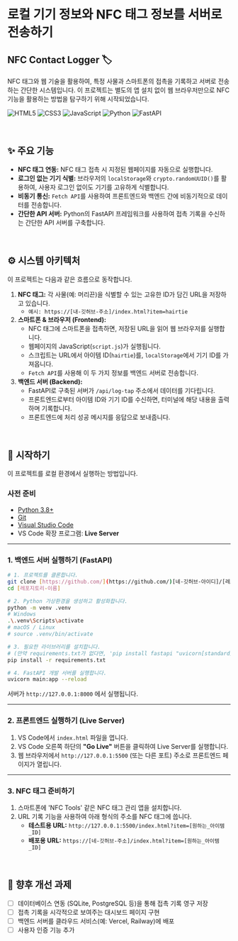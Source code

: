 # 로컬 기기 정보와 NFC 태그 정보를 서버로 전송하기

## NFC Contact Logger 🏷️

NFC 태그와 웹 기술을 활용하여, 특정 사물과 스마트폰의 접촉을 기록하고 서버로 전송하는 간단한 시스템입니다. 이 프로젝트는 별도의 앱 설치 없이 웹 브라우저만으로 NFC 기능을 활용하는 방법을 탐구하기 위해 시작되었습니다.

![HTML5](https://img.shields.io/badge/html5-%23E34F26.svg?style=for-the-badge&logo=html5&logoColor=white)
![CSS3](https://img.shields.io/badge/css3-%231572B6.svg?style=for-the-badge&logo=css3&logoColor=white)
![JavaScript](https://img.shields.io/badge/javascript-%23323330.svg?style=for-the-badge&logo=javascript&logoColor=%23F7DF1E)
![Python](https://img.shields.io/badge/python-3670A0?style=for-the-badge&logo=python&logoColor=ffdd54)
![FastAPI](https://img.shields.io/badge/FastAPI-005571?style=for-the-badge&logo=fastapi)

<br>

## ✨ 주요 기능

* **NFC 태그 연동:** NFC 태그 접촉 시 지정된 웹페이지를 자동으로 실행합니다.
* **로그인 없는 기기 식별:** 브라우저의 `localStorage`와 `crypto.randomUUID()`를 활용하여, 사용자 로그인 없이도 기기를 고유하게 식별합니다.
* **비동기 통신:** `Fetch API`를 사용하여 프론트엔드와 백엔드 간에 비동기적으로 데이터를 전송합니다.
* **간단한 API 서버:** Python의 FastAPI 프레임워크를 사용하여 접촉 기록을 수신하는 간단한 API 서버를 구축합니다.

<br>

## ⚙️ 시스템 아키텍처

이 프로젝트는 다음과 같은 흐름으로 동작합니다.

1.  **NFC 태그:** 각 사물(예: 머리끈)을 식별할 수 있는 고유한 ID가 담긴 URL을 저장하고 있습니다.
    * `예시: https://[내-깃허브-주소]/index.html?item=hairtie`
2.  **스마트폰 & 브라우저 (Frontend):**
    * NFC 태그에 스마트폰을 접촉하면, 저장된 URL을 읽어 웹 브라우저를 실행합니다.
    * 웹페이지의 JavaScript(`script.js`)가 실행됩니다.
    * 스크립트는 URL에서 아이템 ID(`hairtie`)를, `localStorage`에서 기기 ID를 가져옵니다.
    * `Fetch API`를 사용해 이 두 가지 정보를 백엔드 서버로 전송합니다.
3.  **백엔드 서버 (Backend):**
    * FastAPI로 구축된 서버가 `/api/log-tap` 주소에서 데이터를 기다립니다.
    * 프론트엔드로부터 아이템 ID와 기기 ID를 수신하면, 터미널에 해당 내용을 출력하며 기록합니다.
    * 프론트엔드에 처리 성공 메시지를 응답으로 보내줍니다.



<br>

## 🚀 시작하기

이 프로젝트를 로컬 환경에서 실행하는 방법입니다.

### 사전 준비

* [Python 3.8+](https://www.python.org/)
* [Git](https://git-scm.com/)
* [Visual Studio Code](https://code.visualstudio.com/)
* VS Code 확장 프로그램: **Live Server**

---

### 1. 백엔드 서버 실행하기 (FastAPI)

```bash
# 1. 프로젝트를 클론합니다.
git clone [https://github.com/](https://github.com/)[네-깃허브-아이디]/[레포지토리-이름].git
cd [레포지토리-이름]

# 2. Python 가상환경을 생성하고 활성화합니다.
python -m venv .venv
# Windows
.\.venv\Scripts\activate
# macOS / Linux
# source .venv/bin/activate

# 3. 필요한 라이브러리를 설치합니다.
# (만약 requirements.txt가 없다면, 'pip install fastapi "uvicorn[standard]"' 명령어를 실행하세요.)
pip install -r requirements.txt

# 4. FastAPI 개발 서버를 실행합니다.
uvicorn main:app --reload
```
서버가 `http://127.0.0.1:8000` 에서 실행됩니다.

---

### 2. 프론트엔드 실행하기 (Live Server)

1.  VS Code에서 `index.html` 파일을 엽니다.
2.  VS Code 오른쪽 하단의 **"Go Live"** 버튼을 클릭하여 Live Server를 실행합니다.
3.  웹 브라우저에서 `http://127.0.0.1:5500` (또는 다른 포트) 주소로 프론트엔드 페이지가 열립니다.

---

### 3. NFC 태그 준비하기

1.  스마트폰에 'NFC Tools' 같은 NFC 태그 관리 앱을 설치합니다.
2.  URL 기록 기능을 사용하여 아래 형식의 주소를 NFC 태그에 씁니다.
    * **테스트용 URL:** `http://127.0.0.1:5500/index.html?item=[원하는_아이템_ID]`
    * **배포용 URL:** `https://[네-깃허브-주소]/index.html?item=[원하는_아이템_ID]`

<br>

## 📝 향후 개선 과제

* [ ] 데이터베이스 연동 (SQLite, PostgreSQL 등)을 통해 접촉 기록 영구 저장
* [ ] 접촉 기록을 시각적으로 보여주는 대시보드 페이지 구현
* [ ] 백엔드 서버를 클라우드 서비스(예: Vercel, Railway)에 배포
* [ ] 사용자 인증 기능 추가
